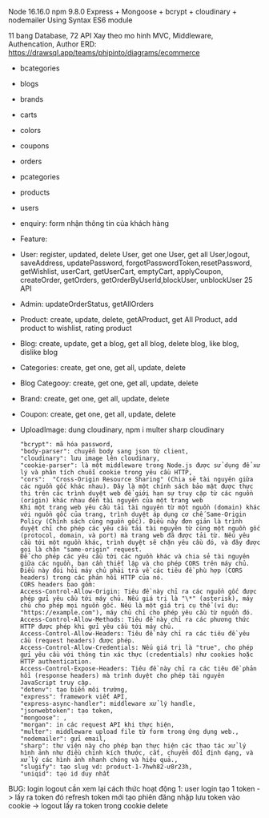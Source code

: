 Node 16.16.0 npm 9.8.0
Express + Mongoose + bcrypt + cloudinary + nodemailer
Using Syntax ES6 module

11 bang Database, 72 API
Xay theo mo hinh MVC, Middleware, Authencation, Author
ERD: https://drawsql.app/teams/phipinto/diagrams/ecommerce

-   bcategories
-   blogs
-   brands
-   carts
-   colors
-   coupons
-   orders
-   pcategories
-   products
-   users
-   enquiry: form nhận thông tin của khách hàng

-   Feature:
-   User: register, updated, delete User, get one User, get all User,logout, saveAddress, updatePassword, forgotPasswordToken,resetPassword, getWishlist, userCart, getUserCart, emptyCart, applyCoupon, createOrder, getOrders, getOrderByUserId,blockUser, unblockUser 25 API
-   Admin: updateOrderStatus, getAllOrders
-   Product: create, update, delete, getAProduct, get All Product, add product to wishlist, rating product
-   Blog: create, update, get a blog, get all blog, delete blog, like blog, dislike blog
-   Categories: create, get one, get all, update, delete
-   Blog Categooy: create, get one, get all, update, delete
-   Brand: create, get one, get all, update, delete
-   Coupon: create, get one, get all, update, delete
-   UploadImage: dung cloudinary, npm i multer sharp cloudinary

        "bcrypt": mã hóa password,
        "body-parser": chuyển body sang json từ client,
        "cloudinary": lưu image lên cloudinary,
        "cookie-parser": là một middleware trong Node.js được sử dụng để xử lý và phân tích chuỗi cookie trong yêu cầu HTTP,
        "cors":  "Cross-Origin Resource Sharing" (Chia sẻ tài nguyên giữa các nguồn gốc khác nhau). Đây là một chính sách bảo mật được thực thi trên các trình duyệt web để giới hạn sự truy cập từ các nguồn (origin) khác nhau đến tài nguyên của một trang web
        Khi một trang web yêu cầu tải tài nguyên từ một nguồn (domain) khác với nguồn gốc của trang, trình duyệt áp dụng cơ chế Same-Origin Policy (Chính sách cùng nguồn gốc). Điều này đơn giản là trình duyệt chỉ cho phép các yêu cầu tải tài nguyên từ cùng một nguồn gốc (protocol, domain, và port) mà trang web đã được tải từ. Nếu yêu cầu tới một nguồn khác, trình duyệt sẽ chặn yêu cầu đó, và đây được gọi là chặn "same-origin" request.
        Để cho phép các yêu cầu tới các nguồn khác và chia sẻ tài nguyên giữa các nguồn, bạn cần thiết lập và cho phép CORS trên máy chủ. Điều này đòi hỏi máy chủ phải trả về các tiêu đề phù hợp (CORS headers) trong các phản hồi HTTP của nó.
        CORS headers bao gồm:
        Access-Control-Allow-Origin: Tiêu đề này chỉ ra các nguồn gốc được phép gửi yêu cầu tới máy chủ. Nếu giá trị là "\*" (asterisk), máy chủ cho phép mọi nguồn gốc. Nếu là một giá trị cụ thể (ví dụ: "https://example.com"), máy chủ chỉ cho phép yêu cầu từ nguồn đó.
        Access-Control-Allow-Methods: Tiêu đề này chỉ ra các phương thức HTTP được phép khi gửi yêu cầu tới máy chủ.
        Access-Control-Allow-Headers: Tiêu đề này chỉ ra các tiêu đề yêu cầu (request headers) được phép.
        Access-Control-Allow-Credentials: Nếu giá trị là "true", cho phép gửi yêu cầu với thông tin xác thực (credentials) như cookies hoặc HTTP authentication.
        Access-Control-Expose-Headers: Tiêu đề này chỉ ra các tiêu đề phản hồi (response headers) mà trình duyệt cho phép tài nguyên JavaScript truy cập.
        "dotenv": tạo biến môi trường,
        "express": framework viết API,
        "express-async-handler": middleware xử lý handle,
        "jsonwebtoken": tạo token,
        "mongoose": ,
        "morgan": in các request API khi thực hiện,
        "multer": middleware upload file từ form trong ứng dụng web.,
        "nodemailer": gửi email,
        "sharp": thư viện này cho phép bạn thực hiện các thao tác xử lý hình ảnh như điều chỉnh kích thước, cắt, chuyển đổi định dạng, và xử lý các hình ảnh nhanh chóng và hiệu quả.,
        "slugify": tạo slug vd: product-1-7hwh82-ư8r23h,
        "uniqid": tạo id duy nhất

BUG: login logout cần xem lại cách thức hoạt động
1: user login tạo 1 token -> lấy ra token đó refresh token mới tạo phiên đăng nhập lưu token vào cookie -> logout lấy ra token trong cookie delete
